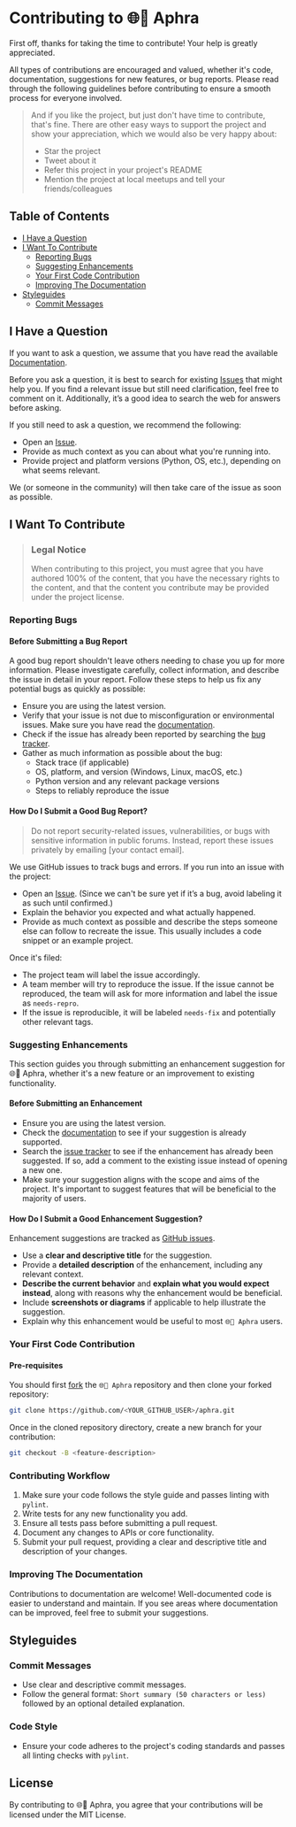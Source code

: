 <!-- omit in toc -->
# Contributing to 🌐💬 Aphra

First off, thanks for taking the time to contribute! Your help is greatly appreciated.

All types of contributions are encouraged and valued, whether it's code, documentation, suggestions for new features, or bug reports. Please read through the following guidelines before contributing to ensure a smooth process for everyone involved.

> And if you like the project, but just don't have time to contribute, that's fine. There are other easy ways to support the project and show your appreciation, which we would also be very happy about:
> - Star the project
> - Tweet about it
> - Refer this project in your project's README
> - Mention the project at local meetups and tell your friends/colleagues

<!-- omit in toc -->
## Table of Contents

- [I Have a Question](#i-have-a-question)
- [I Want To Contribute](#i-want-to-contribute)
  - [Reporting Bugs](#reporting-bugs)
  - [Suggesting Enhancements](#suggesting-enhancements)
  - [Your First Code Contribution](#your-first-code-contribution)
  - [Improving The Documentation](#improving-the-documentation)
- [Styleguides](#styleguides)
  - [Commit Messages](#commit-messages)

## I Have a Question

If you want to ask a question, we assume that you have read the available [Documentation](https://github.com/DavidLMS/aphra/blob/main/README.md).

Before you ask a question, it is best to search for existing [Issues](https://github.com/DavidLMS/aphra/issues) that might help you. If you find a relevant issue but still need clarification, feel free to comment on it. Additionally, it’s a good idea to search the web for answers before asking.

If you still need to ask a question, we recommend the following:

- Open an [Issue](https://github.com/DavidLMS/aphra/issues/new).
- Provide as much context as you can about what you're running into.
- Provide project and platform versions (Python, OS, etc.), depending on what seems relevant.

We (or someone in the community) will then take care of the issue as soon as possible.

## I Want To Contribute

> ### Legal Notice <!-- omit in toc -->
> When contributing to this project, you must agree that you have authored 100% of the content, that you have the necessary rights to the content, and that the content you contribute may be provided under the project license.

### Reporting Bugs

#### Before Submitting a Bug Report

A good bug report shouldn't leave others needing to chase you up for more information. Please investigate carefully, collect information, and describe the issue in detail in your report. Follow these steps to help us fix any potential bugs as quickly as possible:

- Ensure you are using the latest version.
- Verify that your issue is not due to misconfiguration or environmental issues. Make sure you have read the [documentation](https://github.com/DavidLMS/aphra/blob/main/README.md).
- Check if the issue has already been reported by searching the [bug tracker](https://github.com/DavidLMS/aphra/issues?q=label%3Abug).
- Gather as much information as possible about the bug:
  - Stack trace (if applicable)
  - OS, platform, and version (Windows, Linux, macOS, etc.)
  - Python version and any relevant package versions
  - Steps to reliably reproduce the issue

#### How Do I Submit a Good Bug Report?

> Do not report security-related issues, vulnerabilities, or bugs with sensitive information in public forums. Instead, report these issues privately by emailing [your contact email].

We use GitHub issues to track bugs and errors. If you run into an issue with the project:

- Open an [Issue](https://github.com/DavidLMS/aphra/issues/new). (Since we can't be sure yet if it’s a bug, avoid labeling it as such until confirmed.)
- Explain the behavior you expected and what actually happened.
- Provide as much context as possible and describe the steps someone else can follow to recreate the issue. This usually includes a code snippet or an example project.

Once it's filed:

- The project team will label the issue accordingly.
- A team member will try to reproduce the issue. If the issue cannot be reproduced, the team will ask for more information and label the issue as `needs-repro`.
- If the issue is reproducible, it will be labeled `needs-fix` and potentially other relevant tags.

### Suggesting Enhancements

This section guides you through submitting an enhancement suggestion for 🌐💬 Aphra, whether it's a new feature or an improvement to existing functionality.

#### Before Submitting an Enhancement

- Ensure you are using the latest version.
- Check the [documentation](https://github.com/DavidLMS/aphra/blob/main/README.md) to see if your suggestion is already supported.
- Search the [issue tracker](https://github.com/DavidLMS/aphra/issues) to see if the enhancement has already been suggested. If so, add a comment to the existing issue instead of opening a new one.
- Make sure your suggestion aligns with the scope and aims of the project. It's important to suggest features that will be beneficial to the majority of users.

#### How Do I Submit a Good Enhancement Suggestion?

Enhancement suggestions are tracked as [GitHub issues](https://github.com/DavidLMS/aphra/issues).

- Use a **clear and descriptive title** for the suggestion.
- Provide a **detailed description** of the enhancement, including any relevant context.
- **Describe the current behavior** and **explain what you would expect instead**, along with reasons why the enhancement would be beneficial.
- Include **screenshots or diagrams** if applicable to help illustrate the suggestion.
- Explain why this enhancement would be useful to most `🌐💬 Aphra` users.

### Your First Code Contribution

#### Pre-requisites

You should first [fork](https://docs.github.com/en/pull-requests/collaborating-with-pull-requests/working-with-forks/fork-a-repo) the `🌐💬 Aphra` repository and then clone your forked repository:

```bash
git clone https://github.com/<YOUR_GITHUB_USER>/aphra.git
````

Once in the cloned repository directory, create a new branch for your contribution:

```bash
git checkout -B <feature-description>
````

### Contributing Workflow

1. Make sure your code follows the style guide and passes linting with `pylint`.
2. Write tests for any new functionality you add.
3. Ensure all tests pass before submitting a pull request.
4. Document any changes to APIs or core functionality.
5. Submit your pull request, providing a clear and descriptive title and description of your changes.

### Improving The Documentation

Contributions to documentation are welcome! Well-documented code is easier to understand and maintain. If you see areas where documentation can be improved, feel free to submit your suggestions.

## Styleguides

### Commit Messages

- Use clear and descriptive commit messages.
- Follow the general format: `Short summary (50 characters or less)` followed by an optional detailed explanation.

### Code Style

- Ensure your code adheres to the project's coding standards and passes all linting checks with `pylint`.

## License

By contributing to 🌐💬 Aphra, you agree that your contributions will be licensed under the MIT License.